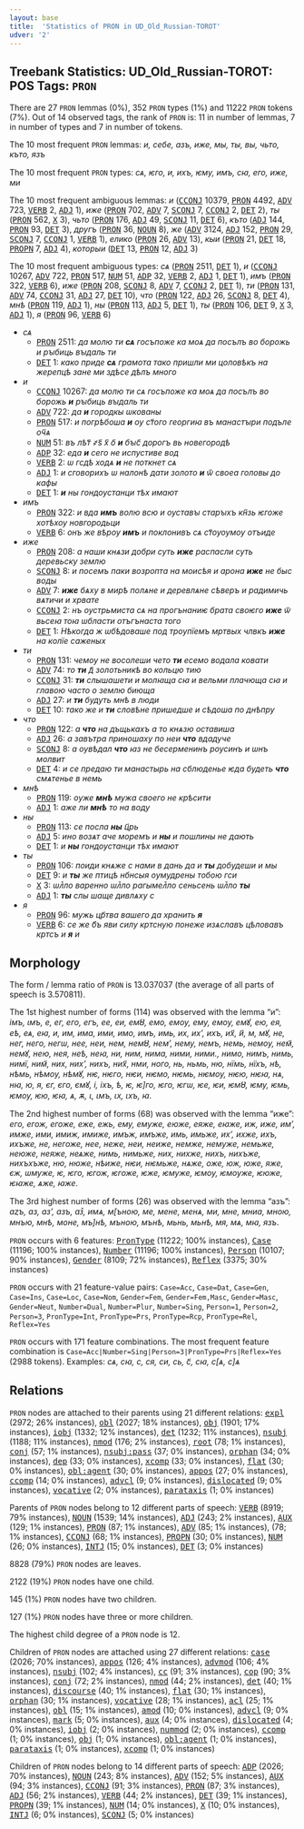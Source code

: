 ```yaml
---
layout: base
title:  'Statistics of PRON in UD_Old_Russian-TOROT'
udver: '2'
---
```


## Treebank Statistics: UD_Old_Russian-TOROT: POS Tags: `PRON`

There are 27 `PRON` lemmas (0%), 352 `PRON` types (1%) and 11222 `PRON` tokens (7%).
Out of 14 observed tags, the rank of `PRON` is: 11 in number of lemmas, 7 in number of types and 7 in number of tokens.

The 10 most frequent `PRON` lemmas: <em>и, себе, азъ, иже, мы, ты, вы, чьто, къто, язъ</em>

The 10 most frequent `PRON` types:  <em>сѧ, ѥго, и, ихъ, ѥму, имъ, сꙗ, его, иже, ми</em>

The 10 most frequent ambiguous lemmas: <em>и</em> (<tt><a href="orv_torot-pos-CCONJ.html">CCONJ</a></tt> 10379, <tt><a href="orv_torot-pos-PRON.html">PRON</a></tt> 4492, <tt><a href="orv_torot-pos-ADV.html">ADV</a></tt> 723, <tt><a href="orv_torot-pos-VERB.html">VERB</a></tt> 2, <tt><a href="orv_torot-pos-ADJ.html">ADJ</a></tt> 1), <em>иже</em> (<tt><a href="orv_torot-pos-PRON.html">PRON</a></tt> 702, <tt><a href="orv_torot-pos-ADV.html">ADV</a></tt> 7, <tt><a href="orv_torot-pos-SCONJ.html">SCONJ</a></tt> 7, <tt><a href="orv_torot-pos-CCONJ.html">CCONJ</a></tt> 2, <tt><a href="orv_torot-pos-DET.html">DET</a></tt> 2), <em>ты</em> (<tt><a href="orv_torot-pos-PRON.html">PRON</a></tt> 562, <tt><a href="orv_torot-pos-X.html">X</a></tt> 3), <em>чьто</em> (<tt><a href="orv_torot-pos-PRON.html">PRON</a></tt> 176, <tt><a href="orv_torot-pos-ADJ.html">ADJ</a></tt> 49, <tt><a href="orv_torot-pos-SCONJ.html">SCONJ</a></tt> 11, <tt><a href="orv_torot-pos-DET.html">DET</a></tt> 6), <em>къто</em> (<tt><a href="orv_torot-pos-ADJ.html">ADJ</a></tt> 144, <tt><a href="orv_torot-pos-PRON.html">PRON</a></tt> 93, <tt><a href="orv_torot-pos-DET.html">DET</a></tt> 3), <em>другъ</em> (<tt><a href="orv_torot-pos-PRON.html">PRON</a></tt> 36, <tt><a href="orv_torot-pos-NOUN.html">NOUN</a></tt> 8), <em>же</em> (<tt><a href="orv_torot-pos-ADV.html">ADV</a></tt> 3124, <tt><a href="orv_torot-pos-ADJ.html">ADJ</a></tt> 152, <tt><a href="orv_torot-pos-PRON.html">PRON</a></tt> 29, <tt><a href="orv_torot-pos-SCONJ.html">SCONJ</a></tt> 7, <tt><a href="orv_torot-pos-CCONJ.html">CCONJ</a></tt> 1, <tt><a href="orv_torot-pos-VERB.html">VERB</a></tt> 1), <em>елико</em> (<tt><a href="orv_torot-pos-PRON.html">PRON</a></tt> 26, <tt><a href="orv_torot-pos-ADV.html">ADV</a></tt> 13), <em>кыи</em> (<tt><a href="orv_torot-pos-PRON.html">PRON</a></tt> 21, <tt><a href="orv_torot-pos-DET.html">DET</a></tt> 18, <tt><a href="orv_torot-pos-PROPN.html">PROPN</a></tt> 7, <tt><a href="orv_torot-pos-ADJ.html">ADJ</a></tt> 4), <em>которыи</em> (<tt><a href="orv_torot-pos-DET.html">DET</a></tt> 13, <tt><a href="orv_torot-pos-PRON.html">PRON</a></tt> 12, <tt><a href="orv_torot-pos-ADJ.html">ADJ</a></tt> 3)

The 10 most frequent ambiguous types:  <em>сѧ</em> (<tt><a href="orv_torot-pos-PRON.html">PRON</a></tt> 2511, <tt><a href="orv_torot-pos-DET.html">DET</a></tt> 1), <em>и</em> (<tt><a href="orv_torot-pos-CCONJ.html">CCONJ</a></tt> 10267, <tt><a href="orv_torot-pos-ADV.html">ADV</a></tt> 722, <tt><a href="orv_torot-pos-PRON.html">PRON</a></tt> 517, <tt><a href="orv_torot-pos-NUM.html">NUM</a></tt> 51, <tt><a href="orv_torot-pos-ADP.html">ADP</a></tt> 32, <tt><a href="orv_torot-pos-VERB.html">VERB</a></tt> 2, <tt><a href="orv_torot-pos-ADJ.html">ADJ</a></tt> 1, <tt><a href="orv_torot-pos-DET.html">DET</a></tt> 1), <em>имъ</em> (<tt><a href="orv_torot-pos-PRON.html">PRON</a></tt> 322, <tt><a href="orv_torot-pos-VERB.html">VERB</a></tt> 6), <em>иже</em> (<tt><a href="orv_torot-pos-PRON.html">PRON</a></tt> 208, <tt><a href="orv_torot-pos-SCONJ.html">SCONJ</a></tt> 8, <tt><a href="orv_torot-pos-ADV.html">ADV</a></tt> 7, <tt><a href="orv_torot-pos-CCONJ.html">CCONJ</a></tt> 2, <tt><a href="orv_torot-pos-DET.html">DET</a></tt> 1), <em>ти</em> (<tt><a href="orv_torot-pos-PRON.html">PRON</a></tt> 131, <tt><a href="orv_torot-pos-ADV.html">ADV</a></tt> 74, <tt><a href="orv_torot-pos-CCONJ.html">CCONJ</a></tt> 31, <tt><a href="orv_torot-pos-ADJ.html">ADJ</a></tt> 27, <tt><a href="orv_torot-pos-DET.html">DET</a></tt> 10), <em>что</em> (<tt><a href="orv_torot-pos-PRON.html">PRON</a></tt> 122, <tt><a href="orv_torot-pos-ADJ.html">ADJ</a></tt> 26, <tt><a href="orv_torot-pos-SCONJ.html">SCONJ</a></tt> 8, <tt><a href="orv_torot-pos-DET.html">DET</a></tt> 4), <em>мнѣ</em> (<tt><a href="orv_torot-pos-PRON.html">PRON</a></tt> 119, <tt><a href="orv_torot-pos-ADJ.html">ADJ</a></tt> 1), <em>ны</em> (<tt><a href="orv_torot-pos-PRON.html">PRON</a></tt> 113, <tt><a href="orv_torot-pos-ADJ.html">ADJ</a></tt> 5, <tt><a href="orv_torot-pos-DET.html">DET</a></tt> 1), <em>ты</em> (<tt><a href="orv_torot-pos-PRON.html">PRON</a></tt> 106, <tt><a href="orv_torot-pos-DET.html">DET</a></tt> 9, <tt><a href="orv_torot-pos-X.html">X</a></tt> 3, <tt><a href="orv_torot-pos-ADJ.html">ADJ</a></tt> 1), <em>я</em> (<tt><a href="orv_torot-pos-PRON.html">PRON</a></tt> 96, <tt><a href="orv_torot-pos-VERB.html">VERB</a></tt> 6)


* <em>сѧ</em>
  * <tt><a href="orv_torot-pos-PRON.html">PRON</a></tt> 2511: <em>да молю ти <b>сѧ</b> госъпоже ка моѧ да посълъ во борожь и рꙑбиць вꙑдаль ти</em>
  * <tt><a href="orv_torot-pos-DET.html">DET</a></tt> 1: <em>како приде <b>сѧ</b> грамота тако пришли ми цоловѣкъ на жерепцѣ зане ми здѣсе дѣлъ много</em>
* <em>и</em>
  * <tt><a href="orv_torot-pos-CCONJ.html">CCONJ</a></tt> 10267: <em>да молю ти сѧ госъпоже ка моѧ да посълъ во борожь <b>и</b> рꙑбиць вꙑдаль ти</em>
  * <tt><a href="orv_torot-pos-ADV.html">ADV</a></tt> 722: <em>да <b>и</b> городкы ѡкованы</em>
  * <tt><a href="orv_torot-pos-PRON.html">PRON</a></tt> 517: <em>и погрѣбоша <b>и</b> ѹ ст҃ого георгиꙗ въ манастꙑри подъле оч҃ѧ</em>
  * <tt><a href="orv_torot-pos-NUM.html">NUM</a></tt> 51: <em>въ лѣт҃ ҂ѕ҃ х҃ о҃ <b>и</b> бꙑс҃ дорогъ вь новегородѣ</em>
  * <tt><a href="orv_torot-pos-ADP.html">ADP</a></tt> 32: <em>еда <b>и</b> сего не испустиве вод</em>
  * <tt><a href="orv_torot-pos-VERB.html">VERB</a></tt> 2: <em>ѡ гсдѣ ходѧ <b>и</b> не поткнет сѧ</em>
  * <tt><a href="orv_torot-pos-ADJ.html">ADJ</a></tt> 1: <em>и сговорихъ ѡ налонѣ дати золото <b>и</b> ѿ своеа головы до кафы</em>
  * <tt><a href="orv_torot-pos-DET.html">DET</a></tt> 1: <em><b>и</b> ны гондѹстанци тѣх имают</em>
* <em>имъ</em>
  * <tt><a href="orv_torot-pos-PRON.html">PRON</a></tt> 322: <em>и вда <b>имъ</b> волю всю и ѹставꙑ старꙑхъ кн҃зь ѥгоже хотѣхѹ новгородьци</em>
  * <tt><a href="orv_torot-pos-VERB.html">VERB</a></tt> 6: <em>онъ же вѣрѹ <b>имъ</b> и поклонивъ сѧ ст҃ѹѹмѹ отъиде</em>
* <em>иже</em>
  * <tt><a href="orv_torot-pos-PRON.html">PRON</a></tt> 208: <em>а наши кнѧзи добри суть <b>иже</b> распасли суть деревьску землю</em>
  * <tt><a href="orv_torot-pos-SCONJ.html">SCONJ</a></tt> 8: <em>и посемъ паки возропта на моисѣя и арона <b>иже</b> не быс воды</em>
  * <tt><a href="orv_torot-pos-ADV.html">ADV</a></tt> 7: <em><b>иже</b> бѧху в мирѣ полѧне и деревлѧне сѣверъ и радимичь вѧтичи и хрвате</em>
  * <tt><a href="orv_torot-pos-CCONJ.html">CCONJ</a></tt> 2: <em>нъ ѹстрьмиста сѧ на прогънаниѥ брата своѥго <b>иже</b> ѿ вьсеꙗ тоꙗ ѡбласти отъгънаста того</em>
  * <tt><a href="orv_torot-pos-DET.html">DET</a></tt> 1: <em>Нѣкогда ж ѡбѣдоваше под трѹпїемъ мртвых члвкъ <b>иже</b> на колїе саженых</em>
* <em>ти</em>
  * <tt><a href="orv_torot-pos-PRON.html">PRON</a></tt> 131: <em>чемѹ не восолеши чето <b>ти</b> есемо водала ковати</em>
  * <tt><a href="orv_torot-pos-ADV.html">ADV</a></tt> 74: <em>то <b>ти</b> д҃ золотьникѣ во кольцю тию</em>
  * <tt><a href="orv_torot-pos-CCONJ.html">CCONJ</a></tt> 31: <em><b>ти</b> слышашети и молꙗща сꙗ и вельми плачюща сꙗ и главою часто о землю биюща</em>
  * <tt><a href="orv_torot-pos-ADJ.html">ADJ</a></tt> 27: <em>и <b>ти</b> будуть мнѣ в люди</em>
  * <tt><a href="orv_torot-pos-DET.html">DET</a></tt> 10: <em>тако же и <b>ти</b> словѣне пришедше и сѣдоша по днѣпру</em>
* <em>что</em>
  * <tt><a href="orv_torot-pos-PRON.html">PRON</a></tt> 122: <em>а <b>что</b> на дъщькахъ а то кнѧзю оставиша</em>
  * <tt><a href="orv_torot-pos-ADJ.html">ADJ</a></tt> 26: <em>а завътра приношаху по неи <b>что</b> вдадуче</em>
  * <tt><a href="orv_torot-pos-SCONJ.html">SCONJ</a></tt> 8: <em>а ѹвѣдал <b>что</b> ꙗз не бесерменинъ рѹсинъ и ѡнъ молвит</em>
  * <tt><a href="orv_torot-pos-DET.html">DET</a></tt> 4: <em>и се предаю ти манастырь на сблюденье ѥда будеть <b>что</b> смѧтенье в немь</em>
* <em>мнѣ</em>
  * <tt><a href="orv_torot-pos-PRON.html">PRON</a></tt> 119: <em>оуже <b>мнѣ</b> мужа своего не крѣсити</em>
  * <tt><a href="orv_torot-pos-ADJ.html">ADJ</a></tt> 1: <em>аже ли <b>мнѣ</b> то на воду</em>
* <em>ны</em>
  * <tt><a href="orv_torot-pos-PRON.html">PRON</a></tt> 113: <em>се посла <b>ны</b> ц҃рь</em>
  * <tt><a href="orv_torot-pos-ADJ.html">ADJ</a></tt> 5: <em>ино возѧт аче моремъ и <b>ны</b> и пошлины не дають</em>
  * <tt><a href="orv_torot-pos-DET.html">DET</a></tt> 1: <em>и <b>ны</b> гондѹстанци тѣх имают</em>
* <em>ты</em>
  * <tt><a href="orv_torot-pos-PRON.html">PRON</a></tt> 106: <em>поиди кнѧже с нами в дань да и <b>ты</b> добудеши и мы</em>
  * <tt><a href="orv_torot-pos-DET.html">DET</a></tt> 9: <em>и <b>ты</b> же птицѣ нбнсыя оумудрены тобою гси</em>
  * <tt><a href="orv_torot-pos-X.html">X</a></tt> 3: <em>ѡл꙽ло варенно ѡл꙽ло рагымел꙽ло сеньсень ѡл꙽ло <b>ты</b></em>
  * <tt><a href="orv_torot-pos-ADJ.html">ADJ</a></tt> 1: <em><b>ты</b> слы шаще дивлѧху с</em>
* <em>я</em>
  * <tt><a href="orv_torot-pos-PRON.html">PRON</a></tt> 96: <em>мужь цр҃тва вашего да хранить <b>я</b></em>
  * <tt><a href="orv_torot-pos-VERB.html">VERB</a></tt> 6: <em>се же б҃ъ яви силу кртсную понеже изѧславъ цѣловавъ кртсъ и <b>я</b> и</em>

## Morphology

The form / lemma ratio of `PRON` is 13.037037 (the average of all parts of speech is 3.570811).

The 1st highest number of forms (114) was observed with the lemma “и”: <em>iмъ, ιмъ, е, ег, его, егъ, ее, еи, емȣ, емо, емоу, ему, емѹ, емꙋ, ею, ея, еѣ, еѧ, еꙗ, и, им, има, ими, имо, имъ, имь, их, ихʼ, ихъ, их҃, и҃, м, мꙋ, не, нег, него, негѡ, нее, неи, нем, немȣ, немʼ, нему, немъ, немь, немѹ, нем҃, немꙋ, нею, нея, неѣ, неꙗ, ни, ним, нима, ними, ними., нимо, нимъ, нимь, нимї, ним҃, них, нихʼ, нихъ, них҃, нми, ного, нь, ньмь, ню, нїмь, нїхъ, нѣ, нѣмь, нѣмѹ, нѣмꙋ, нѥ, нѥго, нѥи, нѥмо, нѥмь, нѥмѹ, нѥю, нѥꙗ, нѧ, нꙗ, ю, я, єг, єго, ємꙋ, і, іхъ, ѣ, ѥ, ѥ]го, ѥго, ѥгѡ, ѥе, ѥи, ѥмȣ, ѥму, ѥмь, ѥмѹ, ѥю, ѥꙗ, ѧ, ѫ, ꙇ, ꙇмъ, ꙇх, ꙇхъ, ꙗ</em>.

The 2nd highest number of forms (68) was observed with the lemma “иже”: <em>его, егож, егоже, еже, ежь, ему, емуже, еюже, еяже, еꙗже, иж, иже, имʼ, имже, ими, имиж, имиже, имъж, имъже, имь, имьже, ихʼ, ихже, ихъ, ихъже, не, негоже, нее, неже, неи, неиже, немже, немуже, немьже, неюже, неяже, неѧже, нимь, нимьже, них, нихже, нихъ, нихъже, нихъхъже, ню, нюже, нѣиже, нѥи, нѥмьже, нѧже, оже, юж, юже, яже, єж, ѡмуже, ѥ, ѥго, ѥгож, ѥгоже, ѥже, ѥмуже, ѥмѹ, ѥмѹже, ѥюже, ѥꙗже, ѧже, ꙗже</em>.

The 3rd highest number of forms (26) was observed with the lemma “азъ”: <em>аȥъ, аз, азʼ, азъ, аз꙽, имѧ, м[ъною, ме, мене, менѧ, ми, мне, мниа, мною, мнъю, мнѣ, моне, мъ]нѣ, мъною, мънѣ, мьнь, мьнѣ, мя, мѧ, мꙗ, язъ</em>.

`PRON` occurs with 6 features: <tt><a href="orv_torot-feat-PronType.html">PronType</a></tt> (11222; 100% instances), <tt><a href="orv_torot-feat-Case.html">Case</a></tt> (11196; 100% instances), <tt><a href="orv_torot-feat-Number.html">Number</a></tt> (11196; 100% instances), <tt><a href="orv_torot-feat-Person.html">Person</a></tt> (10107; 90% instances), <tt><a href="orv_torot-feat-Gender.html">Gender</a></tt> (8109; 72% instances), <tt><a href="orv_torot-feat-Reflex.html">Reflex</a></tt> (3375; 30% instances)

`PRON` occurs with 21 feature-value pairs: `Case=Acc`, `Case=Dat`, `Case=Gen`, `Case=Ins`, `Case=Loc`, `Case=Nom`, `Gender=Fem`, `Gender=Fem,Masc`, `Gender=Masc`, `Gender=Neut`, `Number=Dual`, `Number=Plur`, `Number=Sing`, `Person=1`, `Person=2`, `Person=3`, `PronType=Int`, `PronType=Prs`, `PronType=Rcp`, `PronType=Rel`, `Reflex=Yes`

`PRON` occurs with 171 feature combinations.
The most frequent feature combination is `Case=Acc|Number=Sing|Person=3|PronType=Prs|Reflex=Yes` (2988 tokens).
Examples: <em>сѧ, сꙗ, с, ся, си, сь, с҃, cꙗ, с[ѧ, с]ѧ</em>


## Relations

`PRON` nodes are attached to their parents using 21 different relations: <tt><a href="orv_torot-dep-expl.html">expl</a></tt> (2972; 26% instances), <tt><a href="orv_torot-dep-obl.html">obl</a></tt> (2027; 18% instances), <tt><a href="orv_torot-dep-obj.html">obj</a></tt> (1901; 17% instances), <tt><a href="orv_torot-dep-iobj.html">iobj</a></tt> (1332; 12% instances), <tt><a href="orv_torot-dep-det.html">det</a></tt> (1232; 11% instances), <tt><a href="orv_torot-dep-nsubj.html">nsubj</a></tt> (1188; 11% instances), <tt><a href="orv_torot-dep-nmod.html">nmod</a></tt> (176; 2% instances), <tt><a href="orv_torot-dep-root.html">root</a></tt> (78; 1% instances), <tt><a href="orv_torot-dep-conj.html">conj</a></tt> (57; 1% instances), <tt><a href="orv_torot-dep-nsubj-pass.html">nsubj:pass</a></tt> (37; 0% instances), <tt><a href="orv_torot-dep-orphan.html">orphan</a></tt> (34; 0% instances), <tt><a href="orv_torot-dep-dep.html">dep</a></tt> (33; 0% instances), <tt><a href="orv_torot-dep-xcomp.html">xcomp</a></tt> (33; 0% instances), <tt><a href="orv_torot-dep-flat.html">flat</a></tt> (30; 0% instances), <tt><a href="orv_torot-dep-obl-agent.html">obl:agent</a></tt> (30; 0% instances), <tt><a href="orv_torot-dep-appos.html">appos</a></tt> (27; 0% instances), <tt><a href="orv_torot-dep-ccomp.html">ccomp</a></tt> (14; 0% instances), <tt><a href="orv_torot-dep-advcl.html">advcl</a></tt> (9; 0% instances), <tt><a href="orv_torot-dep-dislocated.html">dislocated</a></tt> (9; 0% instances), <tt><a href="orv_torot-dep-vocative.html">vocative</a></tt> (2; 0% instances), <tt><a href="orv_torot-dep-parataxis.html">parataxis</a></tt> (1; 0% instances)

Parents of `PRON` nodes belong to 12 different parts of speech: <tt><a href="orv_torot-pos-VERB.html">VERB</a></tt> (8919; 79% instances), <tt><a href="orv_torot-pos-NOUN.html">NOUN</a></tt> (1539; 14% instances), <tt><a href="orv_torot-pos-ADJ.html">ADJ</a></tt> (243; 2% instances), <tt><a href="orv_torot-pos-AUX.html">AUX</a></tt> (129; 1% instances), <tt><a href="orv_torot-pos-PRON.html">PRON</a></tt> (87; 1% instances), <tt><a href="orv_torot-pos-ADV.html">ADV</a></tt> (85; 1% instances),  (78; 1% instances), <tt><a href="orv_torot-pos-CCONJ.html">CCONJ</a></tt> (68; 1% instances), <tt><a href="orv_torot-pos-PROPN.html">PROPN</a></tt> (30; 0% instances), <tt><a href="orv_torot-pos-NUM.html">NUM</a></tt> (26; 0% instances), <tt><a href="orv_torot-pos-INTJ.html">INTJ</a></tt> (15; 0% instances), <tt><a href="orv_torot-pos-DET.html">DET</a></tt> (3; 0% instances)

8828 (79%) `PRON` nodes are leaves.

2122 (19%) `PRON` nodes have one child.

145 (1%) `PRON` nodes have two children.

127 (1%) `PRON` nodes have three or more children.

The highest child degree of a `PRON` node is 12.

Children of `PRON` nodes are attached using 27 different relations: <tt><a href="orv_torot-dep-case.html">case</a></tt> (2026; 70% instances), <tt><a href="orv_torot-dep-appos.html">appos</a></tt> (126; 4% instances), <tt><a href="orv_torot-dep-advmod.html">advmod</a></tt> (106; 4% instances), <tt><a href="orv_torot-dep-nsubj.html">nsubj</a></tt> (102; 4% instances), <tt><a href="orv_torot-dep-cc.html">cc</a></tt> (91; 3% instances), <tt><a href="orv_torot-dep-cop.html">cop</a></tt> (90; 3% instances), <tt><a href="orv_torot-dep-conj.html">conj</a></tt> (72; 2% instances), <tt><a href="orv_torot-dep-nmod.html">nmod</a></tt> (44; 2% instances), <tt><a href="orv_torot-dep-det.html">det</a></tt> (40; 1% instances), <tt><a href="orv_torot-dep-discourse.html">discourse</a></tt> (40; 1% instances), <tt><a href="orv_torot-dep-flat.html">flat</a></tt> (30; 1% instances), <tt><a href="orv_torot-dep-orphan.html">orphan</a></tt> (30; 1% instances), <tt><a href="orv_torot-dep-vocative.html">vocative</a></tt> (28; 1% instances), <tt><a href="orv_torot-dep-acl.html">acl</a></tt> (25; 1% instances), <tt><a href="orv_torot-dep-obl.html">obl</a></tt> (15; 1% instances), <tt><a href="orv_torot-dep-amod.html">amod</a></tt> (10; 0% instances), <tt><a href="orv_torot-dep-advcl.html">advcl</a></tt> (9; 0% instances), <tt><a href="orv_torot-dep-mark.html">mark</a></tt> (5; 0% instances), <tt><a href="orv_torot-dep-aux.html">aux</a></tt> (4; 0% instances), <tt><a href="orv_torot-dep-dislocated.html">dislocated</a></tt> (4; 0% instances), <tt><a href="orv_torot-dep-iobj.html">iobj</a></tt> (2; 0% instances), <tt><a href="orv_torot-dep-nummod.html">nummod</a></tt> (2; 0% instances), <tt><a href="orv_torot-dep-ccomp.html">ccomp</a></tt> (1; 0% instances), <tt><a href="orv_torot-dep-obj.html">obj</a></tt> (1; 0% instances), <tt><a href="orv_torot-dep-obl-agent.html">obl:agent</a></tt> (1; 0% instances), <tt><a href="orv_torot-dep-parataxis.html">parataxis</a></tt> (1; 0% instances), <tt><a href="orv_torot-dep-xcomp.html">xcomp</a></tt> (1; 0% instances)

Children of `PRON` nodes belong to 14 different parts of speech: <tt><a href="orv_torot-pos-ADP.html">ADP</a></tt> (2026; 70% instances), <tt><a href="orv_torot-pos-NOUN.html">NOUN</a></tt> (243; 8% instances), <tt><a href="orv_torot-pos-ADV.html">ADV</a></tt> (152; 5% instances), <tt><a href="orv_torot-pos-AUX.html">AUX</a></tt> (94; 3% instances), <tt><a href="orv_torot-pos-CCONJ.html">CCONJ</a></tt> (91; 3% instances), <tt><a href="orv_torot-pos-PRON.html">PRON</a></tt> (87; 3% instances), <tt><a href="orv_torot-pos-ADJ.html">ADJ</a></tt> (56; 2% instances), <tt><a href="orv_torot-pos-VERB.html">VERB</a></tt> (44; 2% instances), <tt><a href="orv_torot-pos-DET.html">DET</a></tt> (39; 1% instances), <tt><a href="orv_torot-pos-PROPN.html">PROPN</a></tt> (39; 1% instances), <tt><a href="orv_torot-pos-NUM.html">NUM</a></tt> (14; 0% instances), <tt><a href="orv_torot-pos-X.html">X</a></tt> (10; 0% instances), <tt><a href="orv_torot-pos-INTJ.html">INTJ</a></tt> (6; 0% instances), <tt><a href="orv_torot-pos-SCONJ.html">SCONJ</a></tt> (5; 0% instances)

